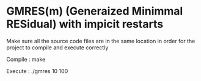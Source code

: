 # GMRES(m) (Generaized Minimmal RESidual) with impicit restarts

Make sure all the source code files are in the same location in order for the project to compile and execute correctly

Compile : make

Execute : ./gmres 10 100 
